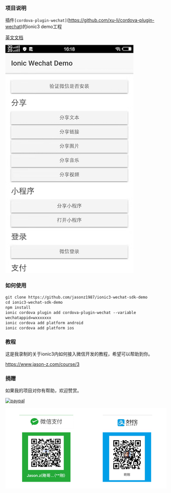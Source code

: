### 项目说明

插件`[cordova-plugin-wechat]`(https://github.com/xu-li/cordova-plugin-wechat)的ionic3 demo工程

[英文文档](README.md)

![demo](demo.jpeg)

### 如何使用

```shell
git clone https://github.com/jasonz1987/ionic3-wechat-sdk-demo
cd ionic3-wechat-sdk-demo
npm install
ionic cordova plugin add cordova-plugin-wechat --variable wechatappid=wxxxxxxx
ionic cordova add platform android
ionic cordova add platform ios
```

### 教程

这是我录制的关于ionic3内如何接入微信开发的教程，希望可以帮助到你。

https://www.jason-z.com/course/3

### 捐赠

如果我的项目对你有帮助，欢迎赞赏。

[![paypal](https://img.shields.io/badge/Donate-PayPal-green.svg)](https://www.paypal.me/jasonz1987/6.66)

![donate.png](donate.png)